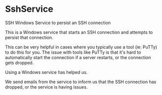 # SshService
SSH Windows Service to persist an SSH connection

This is a Windows service that starts an SSH connection and attempts to persist that connection.

This can be very helpful in cases where you typically use a tool (ie: PuTTy) to do this for you.
The issue with tools like PuTTy is that it's hard to automatically start the connection if a server restarts, or the connection gets dropped.

Using a Windows service has helped us.

We send emails from the service to inform us that the SSH connection has dropped, or the service is having issues.
